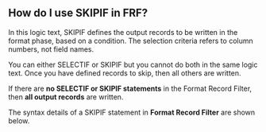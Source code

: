 
## How do I use SKIPIF in FRF?
 
In this logic text, SKIPIF defines the output records to be written in the format phase, based on a condition. The selection criteria refers to column numbers, not field names.

You can either SELECTIF or SKIPIF but you cannot do both in the same logic text. Once you have defined records to skip, then all others are written. 

If there are **no SELECTIF or SKIPIF statements** in the Format Record Filter, then **all output records** are written.

The syntax details of a SKIPIF statement in **Format Record Filter** are shown below.
